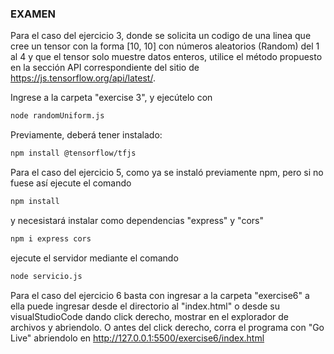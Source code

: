 ### EXAMEN 

Para el caso del ejercicio 3, donde se solicita un codigo de una linea que cree un tensor 
con la forma [10, 10] con números aleatorios (Random) del 1 al 4 
y que el tensor solo muestre datos enteros, utilice el método propuesto 
en la sección API correspondiente del sitio de https://js.tensorflow.org/api/latest/.

Ingrese a la carpeta "exercise 3", y ejecútelo con 

```bash
node randomUniform.js
```

Previamente, deberá tener instalado: 
```bash
npm install @tensorflow/tfjs
```



Para el caso del ejercicio 5, como ya se instaló previamente npm, 
pero si no fuese así ejecute el comando
```bash
npm install
```
y necesistará instalar como dependencias "express" y "cors"
```bash
npm i express cors
```
ejecute el servidor mediante el comando
```bash
node servicio.js
```


Para el caso del ejercicio 6 basta con ingresar a la carpeta "exercise6"
a ella puede ingresar desde el directorio al "index.html" o desde su visualStudioCode
dando click derecho, mostrar en el explorador de archivos y abriendolo.
O antes del click derecho, corra el programa con "Go Live" abriendolo en http://127.0.0.1:5500/exercise6/index.html